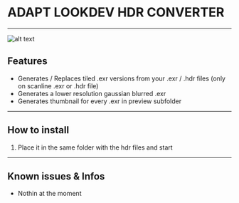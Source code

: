 # **ADAPT LOOKDEV HDR CONVERTER**

---

![alt text](https://i.imgur.com/e4JjEku.jpg)

## **Features**
- Generates / Replaces tiled .exr versions from your .exr / .hdr files (only on scanline .exr or .hdr file)
- Generates a lower resolution gaussian blurred .exr
- Generates thumbnail for every .exr in preview subfolder

---

## **How to install**

1. Place it in the same folder with the hdr files and start

---

## Known issues & Infos
- Nothin at the moment
